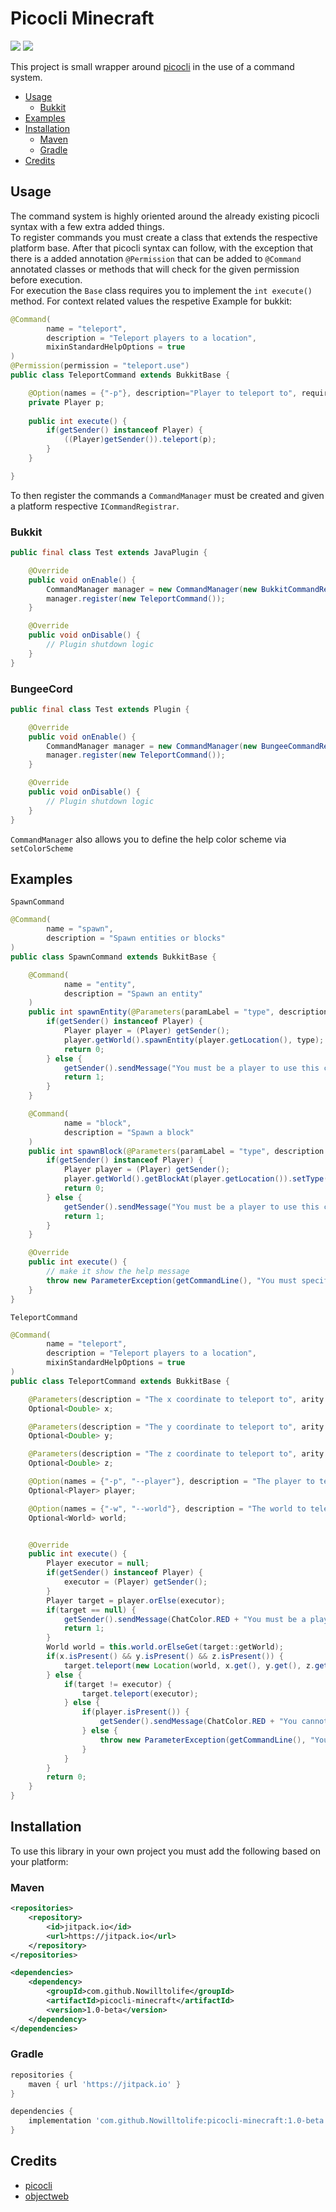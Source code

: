 # Picocli Minecraft
[![](https://jitpack.io/v/Nowilltolife/picocli-minecraft.svg)](https://jitpack.io/#Nowilltolife/picocli-minecraft)
[![](https://img.shields.io/github/license/Nowilltolife/picocli-minecraft)](https://github.com/Nowilltolife/picocli-minecraft)

This project is small wrapper around [picocli](https://github.com/remkop/picocli) in the use of a command system.

- [Usage](#usage)
    - [Bukkit](#bukkit)
- [Examples](#examples)
- [Installation](#installation)
    - [Maven](#maven)
    - [Gradle](#gradle)
- [Credits](#credits)

## Usage
The command system is highly oriented around the already existing picocli syntax with a few extra added things.     
To register commands you must create a class that extends the respective platform base. After that picocli syntax can follow, with the
exception that there is a added annotation `@Permission` that can be added to `@Command` annotated classes or methods that will check for the
given permission before execution.       
For execution the `Base` class requires you to implement the `int execute()` method. For context related values the respetive 
Example for bukkit:
```java
@Command(
        name = "teleport",
        description = "Teleport players to a location",
        mixinStandardHelpOptions = true
)
@Permission(permission = "teleport.use")
public class TeleportCommand extends BukkitBase {

    @Option(names = {"-p"}, description="Player to teleport to", required=true)
    private Player p;
    
    public int execute() {
        if(getSender() instanceof Player) {
            ((Player)getSender()).teleport(p);
        }
    }

}
```
To then register the commands a `CommandManager` must be created and given a platform respective `ICommandRegistrar`.    
### Bukkit
```java
public final class Test extends JavaPlugin {

    @Override
    public void onEnable() {
        CommandManager manager = new CommandManager(new BukkitCommandRegistrar(this));
        manager.register(new TeleportCommand());
    }

    @Override
    public void onDisable() {
        // Plugin shutdown logic
    }
}
```
### BungeeCord
```java
public final class Test extends Plugin {

    @Override
    public void onEnable() {
        CommandManager manager = new CommandManager(new BungeeCommandRegistrar(this));
        manager.register(new TeleportCommand());
    }

    @Override
    public void onDisable() {
        // Plugin shutdown logic
    }
}
```
`CommandManager` also allows you to define the help color scheme via `setColorScheme`
## Examples
`SpawnCommand`
```java
@Command(
        name = "spawn",
        description = "Spawn entities or blocks"
)
public class SpawnCommand extends BukkitBase {

    @Command(
            name = "entity",
            description = "Spawn an entity"
    )
    public int spawnEntity(@Parameters(paramLabel = "type", description = "The entity type to spawn") EntityType type) {
        if(getSender() instanceof Player) {
            Player player = (Player) getSender();
            player.getWorld().spawnEntity(player.getLocation(), type);
            return 0;
        } else {
            getSender().sendMessage("You must be a player to use this command");
            return 1;
        }
    }

    @Command(
            name = "block",
            description = "Spawn a block"
    )
    public int spawnBlock(@Parameters(paramLabel = "type", description = "The block type to spawn") Material material) {
        if(getSender() instanceof Player) {
            Player player = (Player) getSender();
            player.getWorld().getBlockAt(player.getLocation()).setType(material);
            return 0;
        } else {
            getSender().sendMessage("You must be a player to use this command");
            return 1;
        }
    }

    @Override
    public int execute() {
        // make it show the help message
        throw new ParameterException(getCommandLine(), "You must specify a subcommand");
    }
}
```
`TeleportCommand`
```java
@Command(
        name = "teleport",
        description = "Teleport players to a location",
        mixinStandardHelpOptions = true
)
public class TeleportCommand extends BukkitBase {

    @Parameters(description = "The x coordinate to teleport to", arity = "0..1", defaultValue = "_NULL_")
    Optional<Double> x;

    @Parameters(description = "The y coordinate to teleport to", arity = "0..1", defaultValue = "_NULL_")
    Optional<Double> y;

    @Parameters(description = "The z coordinate to teleport to", arity = "0..1", defaultValue = "_NULL_")
    Optional<Double> z;

    @Option(names = {"-p", "--player"}, description = "The player to teleport", arity = "0..1", defaultValue = "_NULL_")
    Optional<Player> player;

    @Option(names = {"-w", "--world"}, description = "The world to teleport to", arity = "0..1", defaultValue = "_NULL_")
    Optional<World> world;


    @Override
    public int execute() {
        Player executor = null;
        if(getSender() instanceof Player) {
            executor = (Player) getSender();
        }
        Player target = player.orElse(executor);
        if(target == null) {
            getSender().sendMessage(ChatColor.RED + "You must be a player to use this command");
            return 1;
        }
        World world = this.world.orElseGet(target::getWorld);
        if(x.isPresent() && y.isPresent() && z.isPresent()) {
            target.teleport(new Location(world, x.get(), y.get(), z.get()));
        } else {
            if(target != executor) {
                target.teleport(executor);
            } else {
                if(player.isPresent()) {
                    getSender().sendMessage(ChatColor.RED + "You cannot teleport to yourself!");
                } else {
                    throw new ParameterException(getCommandLine(), "You must specify a location to teleport to");
                }
            }
        }
        return 0;
    }
}
```

## Installation
To use this library in your own project you must add the following based on your platform:   
### Maven
```xml
<repositories>
    <repository>
        <id>jitpack.io</id>
        <url>https://jitpack.io</url>
    </repository>
</repositories>
```
```xml
<dependencies>
    <dependency>
        <groupId>com.github.Nowilltolife</groupId>
        <artifactId>picocli-minecraft</artifactId>
        <version>1.0-beta</version>
    </dependency>
</dependencies>
```
### Gradle
```groovy
repositories {
    maven { url 'https://jitpack.io' }
}
```
```groovy
dependencies {
    implementation 'com.github.Nowilltolife:picocli-minecraft:1.0-beta'
}
```
## Credits
- [picocli](https://github.com/remkop/picocli)
- [objectweb](https://asm.ow2.io/)
